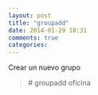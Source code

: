 ```yaml
---
layout: post
title: "groupadd"
date: 2014-01-29 18:31
comments: true
categories: 
---
```

Crear un nuevo grupo

>\# groupadd oficina

